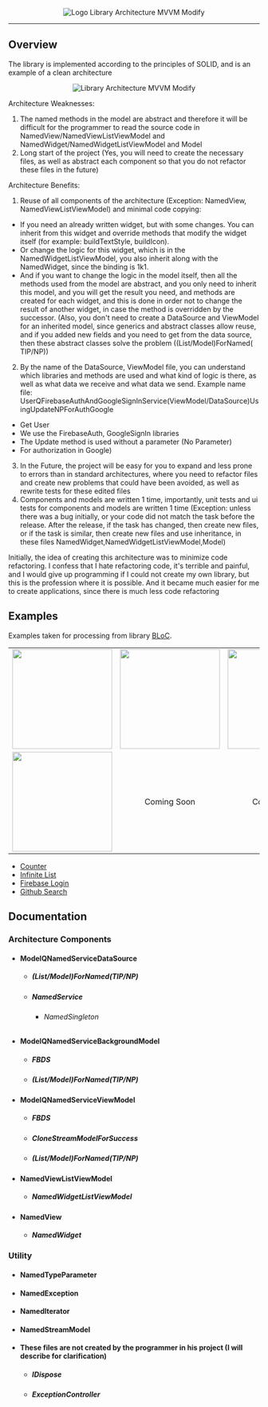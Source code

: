 <p align="center">
<img src="https://github.com/JacobOdd/library_architecture_mvvm_modify/blob/main/assets/logo_library_architecture_mvvm_modify.png" alt="Logo Library Architecture MVVM Modify"/>
</p>

---

## Overview

The library is implemented according to the principles of SOLID, and is an example of a clean architecture

<p align="center"> 
<img src="https://github.com/JacobOdd/library_architecture_mvvm_modify/blob/main/assets/library_architecture_mvvm_modify.png" alt="Library Architecture MVVM Modify"/>
</p>

Architecture Weaknesses:
1) The named methods in the model are abstract and therefore it will be difficult for the programmer to read the source code in NamedView/NamedViewListViewModel and NamedWidget/NamedWidgetListViewModel and Model
2) Long start of the project (Yes, you will need to create the necessary files, as well as abstract each component so that you do not refactor these files in the future)

Architecture Benefits:
1) Reuse of all components of the architecture (Exception: NamedView, NamedViewListViewModel) and minimal code copying:
- If you need an already written widget, but with some changes. You can inherit from this widget and override methods that modify the widget itself (for example: buildTextStyle, buildIcon).
- Or change the logic for this widget, which is in the NamedWidgetListViewModel, you also inherit along with the NamedWidget, since the binding is 1k1.
- And if you want to change the logic in the model itself, then all the methods used from the model are abstract, and you only need to inherit this model, and you will get the result you need, and methods are created for each widget, and this is done in order not to change the result of another widget, in case the method is overridden by the successor. (Also, you don't need to create a DataSource and ViewModel for an inherited model, since generics and abstract classes allow reuse, and if you added new fields and you need to get from the data source, then these abstract classes solve the problem ((List/Model)ForNamed( TIP/NP))
2) By the name of the DataSource, ViewModel file, you can understand which libraries and methods are used and what kind of logic is there, as well as what data we receive and what data we send. Example name file: UserQFirebaseAuthAndGoogleSignInService(ViewModel/DataSource)UsingUpdateNPForAuthGoogle
- Get User 
- We use the FirebaseAuth, GoogleSignIn libraries
- The Update method is used without a parameter (No Parameter)
- For authorization in Google)
3) In the Future, the project will be easy for you to expand and less prone to errors than in standard architectures, where you need to refactor files and create new problems that could have been avoided, as well as rewrite tests for these edited files
4) Components and models are written 1 time, importantly, unit tests and ui tests for components  and models are written 1 time (Exception: unless there was a bug initially, or your code did not match the task before the release. After the release, if the task has changed, then create new files, or if the task is similar, then create new files and  use inheritance, in these files NamedWidget,NamedWidgetListViewModel,Model)

Initially, the idea of creating this architecture was to minimize code refactoring. I confess that I hate refactoring code, it's terrible and painful, and I would give up programming if I could not create my own library, but this is the profession where it is possible. And it became much easier for me to create applications, since there is much less code refactoring

## Examples

Examples taken for processing from library <a href="https://github.com/felangel/bloc#examples">BLoC</a>.

<div style="text-align: center">
    <table>
        <tr>
            <td style="text-align: center">
                <img src="https://github.com/JacobOdd/library_architecture_mvvm_modify/blob/main/assets/counter.gif" width="200"/>
            </td>            
            <td style="text-align: center">
                <img src="https://github.com/JacobOdd/library_architecture_mvvm_modify/blob/main/assets/infinite_list.gif" width="200"/>
            </td>
            <td style="text-align: center">
                <img src="https://github.com/JacobOdd/library_architecture_mvvm_modify/blob/main/assets/firebase_login.gif" width="200"/>
            </td>
        </tr>
        <tr>
            <td style="text-align: center">
               <img src="https://github.com/JacobOdd/library_architecture_mvvm_modify/blob/main/assets/github_search.gif" width="200"/>
            </td>
            <td style="text-align: center">
               Coming Soon
            </td>
            <td style="text-align: center">
               Coming Soon
            </td>
        </tr>
    </table>
</div>

- <a href="https://github.com/JacobOdd/library_architecture_mvvm_modify/blob/main/examples/library_arch_mvvm_modify_counter">Counter</a>
- <a href="https://github.com/JacobOdd/library_architecture_mvvm_modify/blob/main/examples/library_arch_mvvm_modify_infinite_list">Infinite List</a>
- <a href="https://github.com/JacobOdd/library_architecture_mvvm_modify/blob/main/examples/library_arch_mvvm_modify_firebase_login">Firebase Login</a>
- <a href="https://github.com/JacobOdd/library_architecture_mvvm_modify/blob/main/examples/library_arch_mvvm_modify_github_search">Github Search</a>

## Documentation

### Architecture Components
- #### ModelQNamedServiceDataSource
  - ##### (List/Model)ForNamed(TIP/NP)
  - ##### NamedService
    - ###### NamedSingleton
- #### ModelQNamedServiceBackgroundModel
  - ##### FBDS
  - ##### (List/Model)ForNamed(TIP/NP)
- #### ModelQNamedServiceViewModel
  - ##### FBDS
  - ##### CloneStreamModelForSuccess
  - ##### (List/Model)ForNamed(TIP/NP)
- #### NamedViewListViewModel
  - ##### NamedWidgetListViewModel
- #### NamedView
  - ##### NamedWidget

### Utility
- #### NamedTypeParameter
- #### NamedException
- #### NamedIterator
- #### NamedStreamModel
- #### These files are not created by the programmer in his project (I will describe for clarification)
  - ##### IDispose 
  - ##### ExceptionController
